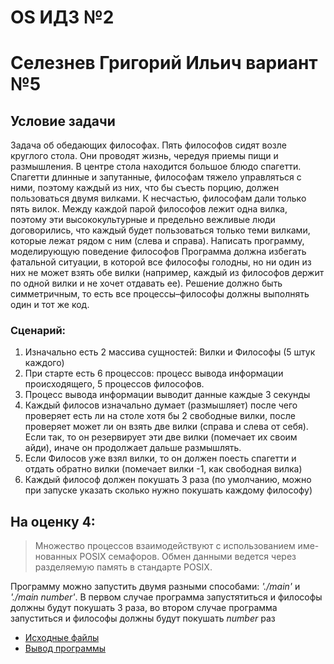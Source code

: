 # OS ИДЗ №2
# Селезнев Григорий Ильич вариант №5

## Условие задачи

Задача об обедающих философах. 
Пять философов сидят возле круглого стола. Они проводят жизнь, чередуя приемы пищи и размышления. В центре стола находится большое блюдо спагетти. Спагетти длинные и запутанные, философам тяжело управляться с ними, поэтому каждый из них, что бы съесть порцию, должен пользоваться двумя вилками. К несчастью, философам дали только пять вилок. Между каждой парой философов лежит одна вилка, поэтому эти высококультурные и предельно вежливые люди договорились, что каждый будет пользоваться только теми вилками, которые лежат рядом с ним (слева и справа). Написать программу, моделирующую поведение философов Программа должна избегать фатальной ситуации, в которой все философы голодны, но ни один из них не может взять обе вилки (например, каждый из философов держит по одной вилки и не хочет отдавать ее). Решение должно быть симметричным, то есть все процессы–философы должны выполнять один и тот же код.

### Сценарий:
1. Изначально есть 2 массива сущностей: Вилки и Философы (5 штук каждого)
2. При старте есть 6 процессов: процесс вывода информации происходящего, 5 процессов философов.
3. Процесс вывода информации выводит данные каждые 3 секунды
4. Каждый филосов изначально думает (размышляет) после чего проверяет есть ли на столе хотя бы 2 свободные вилки, после проверяет может ли он взять две вилки (справа и слева от себя). Если так, то он резервирует эти две вилки (помечает их своим айди), иначе он продолжает дальше размышлять.
5. Если Филосов уже взял вилки, то он должен поесть спагетти и отдать обратно вилки (помечает вилки -1, как свободная вилка)
6. Каждый философ должен покушать 3 раза (по умолчанию, можно при запуске указать сколько нужно покушать каждому философу)

## На оценку 4:
> Множество процессов взаимодействуют с использованием име- нованных POSIX семафоров. Обмен данными ведется через разделяемую память в стандарте POSIX.

Программу можно запустить двумя разными способами: *'./main'* и *'./main number'*. В первом случае программа запустятиться и философы должны будут покушать 3 раза, во втором случае программа запуститься и философы должны будут покушать *number* раз

* [Исходные файлы](https://github.com/Grisha1232/OS_IDZ2/tree/main/4)
* [Вывод программы](https://github.com/Grisha1232/OS_IDZ2/blob/main/4/output_4.md)





